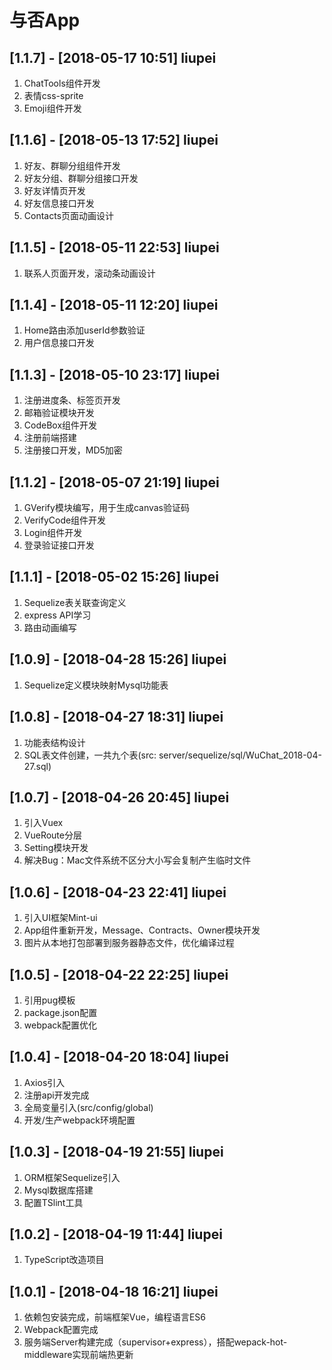 # 与否App

## [1.1.7] - [2018-05-17 10:51] liupei
1. ChatTools组件开发
2. 表情css-sprite
3. Emoji组件开发

## [1.1.6] - [2018-05-13 17:52] liupei
1. 好友、群聊分组组件开发
2. 好友分组、群聊分组接口开发
3. 好友详情页开发
4. 好友信息接口开发
5. Contacts页面动画设计

## [1.1.5] - [2018-05-11 22:53] liupei
1. 联系人页面开发，滚动条动画设计

## [1.1.4] - [2018-05-11 12:20] liupei
1. Home路由添加userId参数验证
2. 用户信息接口开发

## [1.1.3] - [2018-05-10 23:17] liupei
1. 注册进度条、标签页开发
2. 邮箱验证模块开发
3. CodeBox组件开发
4. 注册前端搭建
5. 注册接口开发，MD5加密

## [1.1.2] - [2018-05-07 21:19] liupei
1. GVerify模块编写，用于生成canvas验证码
2. VerifyCode组件开发
3. Login组件开发
4. 登录验证接口开发

## [1.1.1] - [2018-05-02 15:26] liupei
1. Sequelize表关联查询定义
2. express API学习
3. 路由动画编写

## [1.0.9] - [2018-04-28 15:26] liupei
1. Sequelize定义模块映射Mysql功能表

## [1.0.8] - [2018-04-27 18:31] liupei
1. 功能表结构设计
2. SQL表文件创建，一共九个表(src: server/sequelize/sql/WuChat_2018-04-27.sql)

## [1.0.7] - [2018-04-26 20:45] liupei
1. 引入Vuex
2. VueRoute分层
3. Setting模块开发
4. 解决Bug：Mac文件系统不区分大小写会复制产生临时文件

## [1.0.6] - [2018-04-23 22:41] liupei
1. 引入UI框架Mint-ui
2. App组件重新开发，Message、Contracts、Owner模块开发
3. 图片从本地打包部署到服务器静态文件，优化编译过程

## [1.0.5] - [2018-04-22 22:25] liupei
1. 引用pug模板
2. package.json配置
3. webpack配置优化

## [1.0.4] - [2018-04-20 18:04] liupei
1. Axios引入
2. 注册api开发完成
3. 全局变量引入(src/config/global)
4. 开发/生产webpack环境配置

## [1.0.3] - [2018-04-19 21:55] liupei
1. ORM框架Sequelize引入
2. Mysql数据库搭建
3. 配置TSlint工具

## [1.0.2] - [2018-04-19 11:44] liupei
1. TypeScript改造项目

## [1.0.1] - [2018-04-18 16:21] liupei
1. 依赖包安装完成，前端框架Vue，编程语言ES6
2. Webpack配置完成
3. 服务端Server构建完成（supervisor+express），搭配wepack-hot-middleware实现前端热更新
